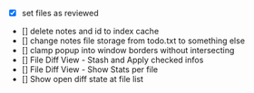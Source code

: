 * [x] set files as reviewed
* [] delete notes and id to index cache
* [] change notes file storage from todo.txt to something else
* [] clamp popup into window borders without intersecting
* [] File Diff View - Stash and Apply checked infos
* [] File Diff View - Show Stats per file
* [] Show open diff state at file list
